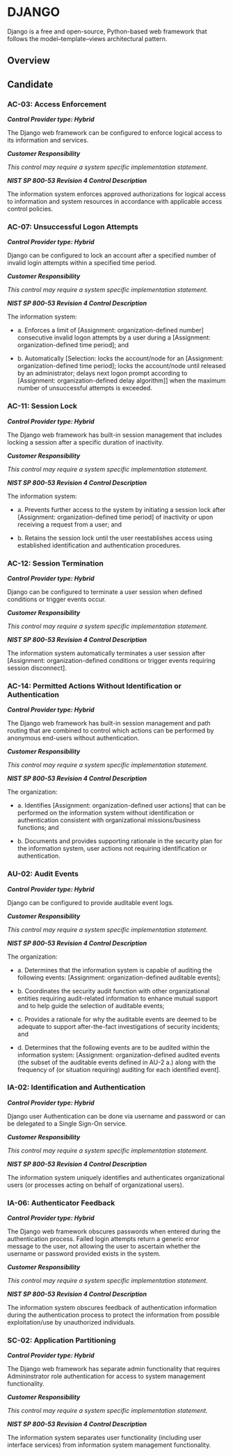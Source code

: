 # DJANGO


Django is a free and open-source, Python-based web framework that follows the
model–template–views architectural pattern.


## Overview

## Candidate


### AC-03: Access Enforcement

***Control Provider type: Hybrid***

The Django web framework can be configured to enforce logical access to its information
and services.

***Customer Responsibility***

*This control may require a system specific implementation statement.*

***NIST SP 800-53 Revision 4 Control Description***

The information system enforces approved authorizations for logical access to information
and system resources in accordance with applicable access control policies.


### AC-07: Unsuccessful Logon Attempts

***Control Provider type: Hybrid***

Django can be configured to lock an account after a specified number of invalid login
attempts within a specified time period.

***Customer Responsibility***

*This control may require a system specific implementation statement.*

***NIST SP 800-53 Revision 4 Control Description***

The information system:

- a. Enforces a limit of [Assignment: organization-defined number] consecutive invalid
  logon attempts by a user during a [Assignment: organization-defined time period]; and

- b. Automatically [Selection: locks the account/node for an [Assignment:
  organization-defined time period]; locks the account/node until released by an
  administrator; delays next logon prompt according to [Assignment: organization-defined
  delay algorithm]] when the maximum number of unsuccessful attempts is exceeded.


### AC-11: Session Lock

***Control Provider type: Hybrid***

The Django web framework has built-in session management that includes locking a session
after a specific duration of inactivity.

***Customer Responsibility***

*This control may require a system specific implementation statement.*

***NIST SP 800-53 Revision 4 Control Description***

The information system:

- a. Prevents further access to the system by initiating a session lock after [Assignment:
  organization-defined time period] of inactivity or upon receiving a request from a user;
  and

- b. Retains the session lock until the user reestablishes access using established
  identification and authentication procedures.


### AC-12: Session Termination

***Control Provider type: Hybrid***

Django can be configured to terminate a user session when defined conditions or trigger events occur.

***Customer Responsibility***

*This control may require a system specific implementation statement.*

***NIST SP 800-53 Revision 4 Control Description***

The information system automatically terminates a user session after [Assignment: organization-defined conditions or trigger events requiring session disconnect].


### AC-14: Permitted Actions Without Identification or Authentication

***Control Provider type: Hybrid***

The Django web framework has built-in session management and path routing that are
combined to control which actions can be performed by anonymous end-users without
authentication.

***Customer Responsibility***

*This control may require a system specific implementation statement.*

***NIST SP 800-53 Revision 4 Control Description***

The organization:

- a. Identifies [Assignment: organization-defined user actions] that can be performed on
  the information system without identification or authentication consistent with
  organizational missions/business functions; and

- b. Documents and provides supporting rationale in the security plan for the information
  system, user actions not requiring identification or authentication.


### AU-02: Audit Events

***Control Provider type: Hybrid***

Django can be configured to provide auditable event logs.

***Customer Responsibility***

*This control may require a system specific implementation statement.*

***NIST SP 800-53 Revision 4 Control Description***

The organization:

- a. Determines that the information system is capable of auditing the following events:
  [Assignment: organization-defined auditable events];

- b. Coordinates the security audit function with other organizational entities requiring
  audit-related information to enhance mutual support and to help guide the selection of
  auditable events;

- c. Provides a rationale for why the auditable events are deemed to be adequate to
  support after-the-fact investigations of security incidents; and

- d. Determines that the following events are to be audited within the information system:
  [Assignment: organization-defined audited events (the subset of the auditable events
  defined in AU-2 a.) along with the frequency of (or situation requiring) auditing for
  each identified event].


### IA-02: Identification and Authentication

***Control Provider type: Hybrid***

Django user Authentication can be done via username and password or can be delegated to a
Single Sign-On service.

***Customer Responsibility***

*This control may require a system specific implementation statement.*

***NIST SP 800-53 Revision 4 Control Description***

The information system uniquely identifies and authenticates organizational users (or
processes acting on behalf of organizational users).


### IA-06: Authenticator Feedback

***Control Provider type: Hybrid***

The Django web framework obscures passwords when entered during the authentication
process. Failed login attempts return a generic error message to the user, not allowing
the user to ascertain whether the username or password provided exists in the system.

***Customer Responsibility***

*This control may require a system specific implementation statement.*

***NIST SP 800-53 Revision 4 Control Description***

The information system obscures feedback of authentication information during the
authentication process to protect the information from possible exploitation/use by
unauthorized individuals.


### SC-02: Application Partitioning

***Control Provider type: Hybrid***

The Django web framework has separate admin functionality that requires Admininstrator
role authentication for access to system management functionality.

***Customer Responsibility***

*This control may require a system specific implementation statement.*

***NIST SP 800-53 Revision 4 Control Description***

The information system separates user functionality (including user interface services)
from information system management functionality.
